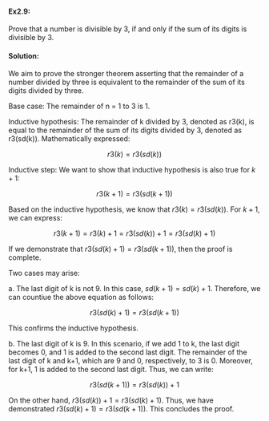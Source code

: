 #### Ex2.9:
Prove that a number is divisible by 3, if and only if the sum of its digits is divisible by 3.

#### Solution:

We aim to prove the stronger theorem asserting that the remainder of a number divided by three is equivalent to the remainder of the 
sum of its digits divided by three.

Base case: The remainder of n = 1 to 3 is 1.

Inductive hypothesis: The remainder of k divided by 3, denoted as r3(k), is equal to the remainder of the sum of its digits divided by 3, 
denoted as r3(sd(k)). Mathematically expressed:

$$r3(k) = r3(sd(k))$$

Inductive step: We want to show that inductive hypothesis is also true for $k+1$:

$$r3(k+1) = r3(sd(k+1))$$

Based on the inductive hypothesis, we know that $r3(k) = r3(sd(k))$. For $k+1$, we can express:

$$r3(k+1) = r3(k) + 1 = r3(sd(k)) + 1 = r3(sd(k) + 1)$$

If we demonstrate that $r3(sd(k) + 1) = r3(sd(k+1))$, then the proof is complete.

Two cases may arise:

a. The last digit of k is not 9. In this case, $sd(k+1) = sd(k) + 1$. Therefore, we can countiue the above equation as follows:

$$r3(sd(k) + 1) = r3(sd(k+1))$$

This confirms the inductive hypothesis.

b. The last digit of k is 9. In this scenario, if we add 1 to k, the last digit becomes 0, and 1 is added to the second last digit. 
The remainder of the last digit of k and k+1, which are 9 and 0, respectively, to 3 is 0. Moreover, for k+1, 1 is added to the second 
last digit. Thus, we can write:

$$r3(sd(k+1)) = r3(sd(k)) + 1$$

On the other hand, $r3(sd(k)) + 1 = r3(sd(k) + 1)$. Thus, we have demonstrated $r3(sd(k) + 1) = r3(sd(k+1))$. This concludes the proof.
